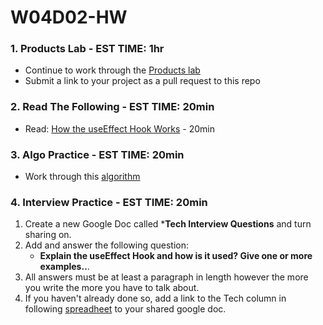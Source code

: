 # W04D02-HW

### 1. Products Lab - EST TIME: 1hr

- Continue to work through the [Products lab](https://codesandbox.io/s/react-shopping-cart-starter-rr7iu)
- Submit a link to your project as a pull request to this repo

### 2. Read The Following - EST TIME: 20min

- Read: [How the useEffect Hook Works](https://daveceddia.com/useeffect-hook-examples/) - 20min

### 3. Algo Practice - EST TIME: 20min

- Work through this [algorithm](./search-insert-position.md) 

### 4.  Interview Practice - EST TIME: 20min

1. Create a new Google Doc called ***Tech Interview Questions** and turn sharing on.
2. Add and answer the following question: 
   - **Explain the useEffect Hook and how is it used? Give one or more examples..**.
3. All answers must be at least a paragraph in length however the more you write the more you have to talk about.
4. If you haven't already done so, add a link to the Tech column in following [spreadheet](https://docs.google.com/spreadsheets/d/1S9-poFULhpext3xjNmuU1g-raZGKkFrODEACrIRFLi0/edit#gid=0) to your shared google doc.
